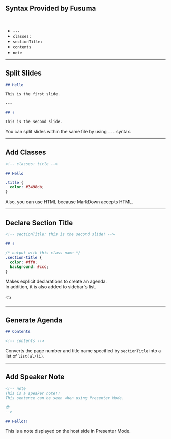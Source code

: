 <!-- sectionTitle: Syntax Provided by Fusuma -->

## Syntax Provided by Fusuma

<br />

- `---`
- `classes:`
- `sectionTitle:`
- `contents`
- `note`

---

## Split Slides

```markdown
## Hello

This is the first slide.

---

## ✌️

This is the second slide.
```

You can split slides within the same file by using `---` syntax.

---

## Add Classes

```markdown
<!-- classes: title -->

## Hello
```

```css
.title {
  color: #3498db;
}
```

Also, you can use HTML because MarkDown accepts HTML.

---

## Declare Section Title

```markdown
<!-- sectionTitle: this is the second slide! -->

## ✌️
```

```css
/* output with this class name */
.section-title {
  color: #ff0;
  background: #ccc;
}
```

Makes explicit declarations to create an agenda.  
In addition, it is also added to sidebar's list.

<span class="hand">👈</span>

---

## Generate Agenda

```markdown
## Contents

<!-- contents -->
```

Converts the page number and title name specified by `sectionTitle` into a list of `list(ul/li)`.

---

## Add Speaker Note

```markdown
<!-- note
This is a speaker note!!
This sentence can be seen when using Presenter Mode.

😍
-->

## Hello!!
```

This is a note displayed on the host side in Presenter Mode.
